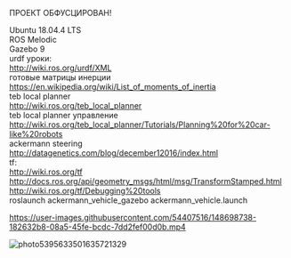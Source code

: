 ПРОЕКТ ОБФУСЦИРОВАН!

Ubuntu 18.04.4 LTS  
ROS Melodic  
Gazebo 9  
urdf уроки:  
http://wiki.ros.org/urdf/XML  
готовые матрицы инерции   
https://en.wikipedia.org/wiki/List_of_moments_of_inertia  
teb local planner   
http://wiki.ros.org/teb_local_planner  
teb local planner управление  
http://wiki.ros.org/teb_local_planner/Tutorials/Planning%20for%20car-like%20robots  
ackermann steering  
http://datagenetics.com/blog/december12016/index.html  
tf:  
http://wiki.ros.org/tf  
http://docs.ros.org/api/geometry_msgs/html/msg/TransformStamped.html    
http://wiki.ros.org/tf/Debugging%20tools  
roslaunch ackermann_vehicle_gazebo ackermann_vehicle.launch

https://user-images.githubusercontent.com/54407516/148698738-182632b8-08a5-45fe-bcdc-7dd2fef00d0b.mp4

![photo5395633501635721329](https://user-images.githubusercontent.com/54407516/148699523-ed8b1914-4720-4bc6-918f-fd2ff224b1be.jpg)
